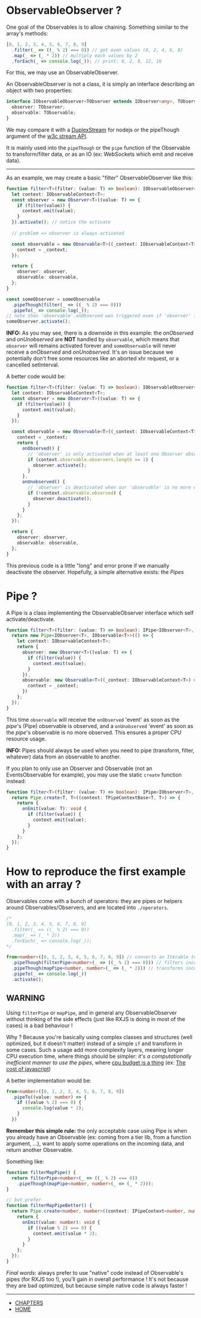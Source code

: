 # ObservableObserver ?

One goal of the Observables is to allow chaining. Something similar to the array's methods:

```ts
[0, 1, 2, 3, 4, 5, 6, 7, 8, 9]
  .filter(_ => ((_ % 2) === 0)) // get even values (0, 2, 4, 6, 8)
  .map(_ => (_ * 2)) // multiply each values by 2
  .forEach(_ => console.log(_)); // print: 0, 2, 8, 12, 16
```

For this, we may use an ObservableObserver.

An ObservableObserver is not a class, it is simply an interface describing an object with two properties:

```ts
interface IObservableObserver<TObserver extends IObserver<any>, TObservable extends IObservable<any>>  {
  observer: TObserver;
  observable: TObservable;
}
```

We may compare it with a [DuplexStream](https://nodejs.org/api/stream.html#stream_class_stream_duplex) for nodejs
or the pipeThough argument of the [w3c stream API](https://streams.spec.whatwg.org/#rs-pipe-through).

It is mainly used into the `pipeThough` or the `pipe` function of the Observable to transform/filter data, or as an IO (ex: WebSockets which emit and receive data).

---

As an example, we may create a basic "filter" ObservableObserver like this:

```typescript
function filter<T>(filter: (value: T) => boolean): IObservableObserver<IObserver<T>, IObservable<T>> {
  let context: IObservableContext<T>;
  const observer = new Observer<T>((value: T) => {
    if (filter(value)) {
      context.emit(value);
    }
  }).activate(); // notice the activate
  
  // problem => observer is always activated

  const observable = new Observable<T>((_context: IObservableContext<T>) => {
    context = _context;
  });

  return {
    observer: observer,
    observable: observable,
  };
}

const someObserver = someObservable
  .pipeThough(filter(_ => ((_ % 2) === 0)))
  .pipeTo(_ => console.log(_));
// note than 'observable'.onObserved was triggered even if 'observer' is not activated
someObserver.activate();
```

**INFO:** As you may see, there is a downside in this example: the *onObserved* and *onUnobserved* are **NOT** handled by `observable`,
which means that `observer` will remains activated forever and `someObservable` will never receive a *onObserved* and *onUnobserved*.
It's an issue because we potentially don't free some resources like an aborted xhr request, or a cancelled setInterval.

A better code would be:

```typescript
function filter<T>(filter: (value: T) => boolean): IObservableObserver<IObserver<T>, IObservable<T>> {
  let context: IObservableContext<T>;
  const observer = new Observer<T>((value: T) => {
    if (filter(value)) {
      context.emit(value);
    }
  });

  const observable = new Observable<T>((_context: IObservableContext<T>) => {
    context = _context;
    return {
      onObserved() {
        // 'observer' is only activated when at least one Observer observes our 'observable'
        if (context.observable.observers.length >= 1) {
          observer.activate();
        }
      },
      onUnobserved() {
        // 'observer' is deactivated when our 'observable' is no more observed
        if (!context.observable.observed) {
          observer.deactivate();
        }
      }
    };
  });

  return {
    observer: observer,
    observable: observable,
  };
}
```

This previous code is a little "long" and error prone if we manually deactivate the observer. Hopefully, a simple alternative exists: the *Pipes*

# Pipe ?

A Pipe is a class implementing the ObservableObserver interface which self activate/deactivate.

```ts
function filter<T>(filter: (value: T) => boolean): IPipe<IObserver<T>, IObservable<T>> {
  return new Pipe<IObserver<T>, IObservable<T>>(() => {
    let context: IObservableContext<T>;
    return {
      observer: new Observer<T>((value: T) => {
        if (filter(value)) {
          context.emit(value);
        }
      }),
      observable: new Observable<T>((_context: IObservableContext<T>) => {
        context = _context;
      })
    };
  });
}
```

This time `observable` will receive the `onObserved` 'event' as soon as the *pipe*'s (Pipe) observable is observed,
and a `onUnobserved` 'event' as soon as the *pipe*'s observable is no more observed. This ensures a proper CPU resource usage.

**INFO:** Pipes should always be used when you need to pipe (transform, filter, whatever) data from an observable to another.

If you plan to only use an Observer and Observable (not an EventsObservable for example), you may use the static `create` function instead:

```ts
function filter<T>(filter: (value: T) => boolean): IPipe<IObserver<T>, IObservable<T>> {
  return Pipe.create<T, T>((context: TPipeContextBase<T, T>) => {
    return {
      onEmit(value: T): void {
        if (filter(value)) {
          context.emit(value);
        }
      }
    };
  });
}
```

# How to reproduce the first example with an array ?

Observables come with a bunch of operators: they are pipes or helpers around Observables/Observers, and are located into `./operators`.

```ts
/*
[0, 1, 2, 3, 4, 5, 6, 7, 8, 9]
  .filter(_ => ((_ % 2) === 0))
  .map(_ => (_ * 2))
  .forEach(_ => console.log(_));
*/

from<number>([0, 1, 2, 3, 4, 5, 6, 7, 8, 9]) // converts an Iterable to an Observable
  .pipeThough(filterPipe<number>(_ => ((_ % 2) === 0))) // filters incoming values
  .pipeThough(mapPipe<number, number>(_ => (_ * 2))) // transforms incoming values (multiplied by 2)
  .pipeTo(_ => console.log(_))
  .activate();
```

## WARNING
Using `filterPipe` or `mapPipe`, and in general any ObservableObserver without thinking of the side effects
(just like RXJS is doing in most of the cases) is a bad behaviour !

Why ? Because you're basically using complex classes and structures (well optimized, but it doesn't matter) instead of a simple `if` and transform in some cases.
Such a usage add more complexity layers, meaning longer CPU execution time, where things should be simpler:
*it's a computationally inefficient manner to use the pipes*, where [cpu budget is a thing](https://www.google.com/search?q=js%20cpu%20budget) (ex: [The cost of javascript](https://medium.com/@addyosmani/the-cost-of-javascript-in-2018-7d8950fbb5d4))

A better implementation would be:

```ts
from<number>([0, 1, 2, 3, 4, 5, 6, 7, 8, 9])
  .pipeTo((value: number) => {
    if ((value % 2) === 0) {
      console.log(value * 2);
    }
  })
```

**Remember this simple rule:** the only acceptable case using Pipe is when you already have an Observable (ex: coming from a tier lib, from a function argument, ...),
want to apply some operations on the incoming data, and return another Observable.

Something like:
```ts
function filterMapPipe() {
  return filterPipe<number>(_ => ((_ % 2) === 0))
    .pipeThough(mapPipe<number, number>(_ => (_ * 2)));
}

// but prefer
function filterMapPipeBetter() {
  return Pipe.create<number, number>((context: IPipeContext<number, number>) => {
    return {
      onEmit(value: number): void {
        if ((value % 2) === 0) {
          context.emit(value * 2);
        }
      }
    };
  });
}
```

*Final words:* always prefer to use "native" code instead of Observable's pipes (for RXJS too !), you'll gain in overall performance !
It's not because they are bad optimized, but because simple native code is always faster !

---
- [CHAPTERS](README.md)
- [HOME](../README.md)
